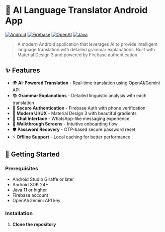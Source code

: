 # 🤖 AI Language Translator Android App

[![Android](https://img.shields.io/badge/Android-3DDC84?style=for-the-badge&logo=android&logoColor=white)](https://android.com/)
[![Firebase](https://img.shields.io/badge/Firebase-039BE5?style=for-the-badge&logo=Firebase&logoColor=white)](https://firebase.google.com/)
[![OpenAI](https://img.shields.io/badge/OpenAI-412991?style=for-the-badge&logo=openai&logoColor=white)](https://openai.com/)
[![Java](https://img.shields.io/badge/Java-ED8B00?style=for-the-badge&logo=openjdk&logoColor=white)](https://www.java.com/)

> A modern Android application that leverages AI to provide intelligent language translation with detailed grammar explanations. Built with Material Design 3 and powered by Firebase authentication.

## ✨ Features

- 🌍 **AI-Powered Translation** - Real-time translation using OpenAI/Gemini API
- 📚 **Grammar Explanations** - Detailed linguistic analysis with each translation
- 🔐 **Secure Authentication** - Firebase Auth with phone verification
- 📱 **Modern UI/UX** - Material Design 3 with beautiful gradients
- 💬 **Chat Interface** - WhatsApp-like messaging experience
- 🔄 **Walkthrough Screens** - Intuitive onboarding flow
- 🛡️ **Password Recovery** - OTP-based secure password reset
- ⚡ **Offline Support** - Local caching for better performance

## 🚀 Getting Started

### Prerequisites

- Android Studio Giraffe or later
- Android SDK 24+
- Java 11 or higher
- Firebase account
- OpenAI/Gemini API key

### Installation

1. **Clone the repository**
